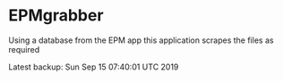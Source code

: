 # EPMgrabber
Using a database from the EPM app this application scrapes the files as required


Latest backup: Sun Sep 15 07:40:01 UTC 2019
